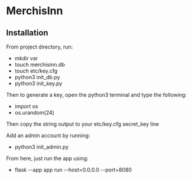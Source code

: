 # MerchisInn

## Installation
From project directory, run: 
* mkdir var 
* touch merchisinn.db 
* touch etc/key.cfg 
* python3 init_db.py 
* python3 init_key.py 

Then to generate a key, open the python3 terminal and type the following: 
* import os 
* os.urandom(24) 

Then copy the string output to your etc/key.cfg secret_key line 

Add an admin account by running:
* python3 init_admin.py

From here, just run the app using: 
* flask --app app run --host=0.0.0.0 --port=8080 

